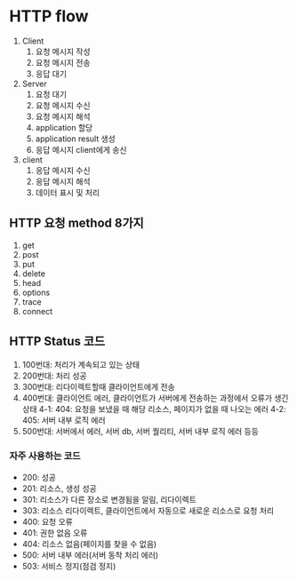 # HTTP flow

1. Client
   1. 요청 메시지 작성
   2. 요청 메시지 전송
   3. 응답 대기
2. Server
   1. 요청 대기
   2. 요청 메시지 수신
   3. 요청 메시지 해석
   4. application 할당
   5. application result 생성
   6. 응답 메시지 client에게 송신
3. client
   1. 응답 메시지 수신
   2. 응답 메시지 해석
   3. 데이터 표시 및 처리



## HTTP 요청 method 8가지
                
1. get      
2. post     
3. put      
4. delete
5. head
6. options
7. trace
8. connect


## HTTP Status 코드
1. 100번대: 처리가 계속되고 있는 상태
2. 200번대: 처리 성공
3. 300번대: 리다이렉트할때 클라이언트에게 전송
4. 400번대: 클라이언트 에러, 클라이언트가 서버에게 전송하는 과정에서 오류가 생긴 상태
      4-1: 404: 요청을 보냈을 때 해당 리소스, 페이지가 없을 때 나오는 에러
      4-2: 405: 서버 내부 로직 에러
6. 500번대: 서버에서 에러, 서버 db, 서버 퀄리티, 서버 내부 로직 에러 등등

### 자주 사용하는 코드
* 200: 성공
* 201: 리소스, 생성 성공
* 301: 리소스가 다른 장소로 변경됨을 알림, 리다이렉트
* 303: 리소스 리다이렉트, 클라이언트에서 자동으로 새로운 리소스로 요청 처리
* 400: 요청 오류
* 401: 권한 없음 오류
* 404: 리소스 없음(페이지를 찾을 수 없음)
* 500: 서버 내부 에러(서버 동착 처리 에러)
* 503: 서비스 정지(점검 정지)
